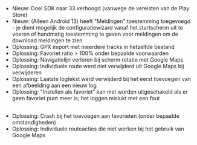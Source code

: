##
- Nieuw: Doel SDK naar 33 verhoogd (vanwege de vereisten van de Play Store)
- Nieuw: (Alleen Android 13) heeft "Meldingen" toestemming toegevoegd - je dient mogelijk de configuratiewizard vanaf het startscherm uit te voeren of handmatig toestemming te geven voor meldingen om de download meldingen te zien
- Oplossing: GPX import met meerdere tracks in hetzelfde bestand
- Oplossing: Favoriet ratio > 100% onder bepaalde voorwaarden
- Oplossing: Navigatielijn verloren bij scherm rotatie met Google Maps
- Oplossing: Individuele route werd niet verwijderd uit Google Maps bij verwijderen
- Oplossing: Laatste logtekst werd verwijderd bij het eerst toevoegen van een afbeelding aan een nieuw log
- Oplossing: "Instellen als favoriet" kan niet worden uitgeschakeld als er geen favoriet punt meer is; het loggen mislukt met een fout

##
- Oplossing: Crash bij het toevoegen aan favorieten (onder bepaalde omstandigheden)
- Oplossing: Individuele routeacties die niet werken bij het gebruik van Google Maps
